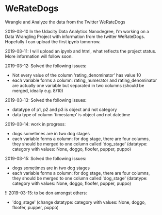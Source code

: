# WeRateDogs
Wrangle and Analyze the data from the Twitter WeRateDogs

2019-03-10 In the Udacity Data Analytics Nanodegree, I'm working on a Data Wrangling Project with information from the twitter WeRateDogs. Hopefully I can upload the first ipynb tomorrow.

2019-03-11: I will upload an ipynb and html, what reflects the project status. More information will follow soon.

2019-03-12: Solved the following issues:
* Not every value of the column 'rating_denominator' has value 10
* each variable forms a column: rating_numerator and rating_denominator are actually one variable but separated in two columns (should be merged, ideally e.g. 8/10)

2019-03-13: Solved the following issues:
* datatype of p1, p2 and p3 is object and not category
* data type of column 'timestamp' is object and not datetime

2019-03-14: work in progress:
* dogs sometimes are in two dog stages
* each variable forms a column: for dog stage, there are four columns, they should be merged to one column called 'dog_stage' (datatype: category with values: None, doggo, floofer, pupper, puppo)

2019-03-15: Solved the following issues:
* dogs sometimes are in two dog stages
* each variable forms a column: for dog stage, there are four columns, they should be merged to one column called 'dog_stage' (datatype: category with values: None, doggo, floofer, pupper, puppo)

!! 2019-03-15: to be don amongst others:
* 'dog_stage' (change datatype: category with values: None, doggo, floofer, pupper, puppo)
